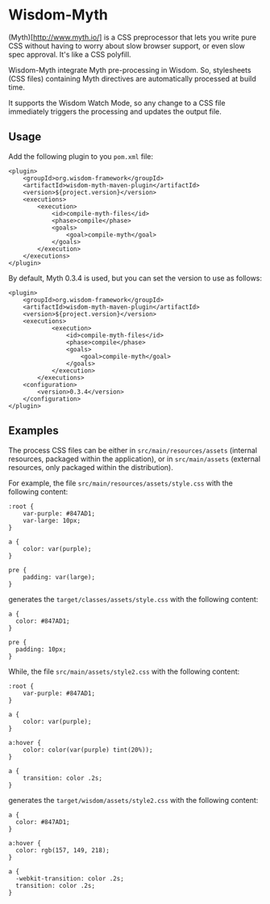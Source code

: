 # Wisdom-Myth

(Myth)[http://www.myth.io/] is a CSS preprocessor that lets you write pure CSS without having to worry about slow
browser support, or even slow spec approval. It's like a CSS polyfill.

Wisdom-Myth integrate Myth pre-processing in Wisdom. So, stylesheets (CSS files) containing Myth directives are
automatically processed at build time.

It supports the Wisdom Watch Mode, so any change to a CSS file immediately triggers the processing and updates the
output file.

## Usage

Add the following plugin to you `pom.xml` file:

````
<plugin>
    <groupId>org.wisdom-framework</groupId>
    <artifactId>wisdom-myth-maven-plugin</artifactId>
    <version>${project.version}</version>
    <executions>
        <execution>
            <id>compile-myth-files</id>
            <phase>compile</phase>
            <goals>
                <goal>compile-myth</goal>
            </goals>
        </execution>
    </executions>
</plugin>
````

By default, Myth 0.3.4 is used, but you can set the version to use as follows:

````
<plugin>
    <groupId>org.wisdom-framework</groupId>
    <artifactId>wisdom-myth-maven-plugin</artifactId>
    <version>${project.version}</version>
    <executions>
            <execution>
                <id>compile-myth-files</id>
                <phase>compile</phase>
                <goals>
                    <goal>compile-myth</goal>
                </goals>
            </execution>
        </executions>
    <configuration>
        <version>0.3.4</version>
    </configuration>
</plugin>
````

## Examples

The process CSS files can be either in `src/main/resources/assets` (internal resources,
packaged within the application), or in `src/main/assets` (external resources, only packaged within the distribution).

For example, the file `src/main/resources/assets/style.css` with the following content:

````
:root {
    var-purple: #847AD1;
    var-large: 10px;
}

a {
    color: var(purple);
}

pre {
    padding: var(large);
}
````

generates the `target/classes/assets/style.css` with the following content:

````
a {
  color: #847AD1;
}

pre {
  padding: 10px;
}
````

While, the file `src/main/assets/style2.css` with the following content:

````
:root {
    var-purple: #847AD1;
}

a {
    color: var(purple);
}

a:hover {
    color: color(var(purple) tint(20%));
}

a {
    transition: color .2s;
}
````

generates the `target/wisdom/assets/style2.css` with the following content:

````
a {
  color: #847AD1;
}

a:hover {
  color: rgb(157, 149, 218);
}

a {
  -webkit-transition: color .2s;
  transition: color .2s;
}
````
